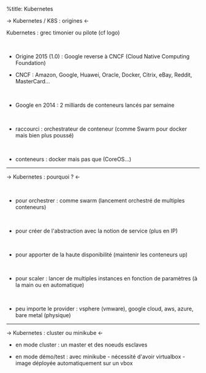 %title: Kubernetes 




-> Kubernetes / K8S : origines <-



Kubernetes : grec timonier ou pilote (cf logo)


<br>


* Origine 2015 (1.0) : Google reverse à CNCF (Cloud Native Computing Foundation)

* CNCF : Amazon, Google, Huawei, Oracle, Docker, Citrix, eBay, Reddit, MasterCard...

<br>


* Google en 2014 : 2 milliards de conteneurs lancés par semaine

<br>


* raccourci : orchestrateur de conteneur (comme Swarm pour docker mais bien plus poussé)

<br>


* conteneurs : docker mais pas que (CoreOS...)

 
-------------------------------------------------------------------------------------------------------


-> Kubernetes : pourquoi ? <-




<br>


* pour orchestrer : comme swarm (lancement orchestré de multiples conteneurs)


<br>


* pour créer de l'abstraction avec la notion de service (plus en IP)


<br>


* pour apporter de la haute disponibilité (maintenir les conteneurs up)


<br>


* pour scaler : lancer de multiples instances en fonction de paramètres (à la main ou en automatique)


<br>


* peu importe le provider : vsphere (vmware), google cloud, aws, azure, bare metal (physique)

------------------------------------------------------------------------------------------------------


-> Kubernetes : cluster ou minikube <-


* en mode cluster : un master et des noeuds esclaves


* en mode démo/test : avec minikube
		- nécessité d'avoir virtualbox
		- image déployée automatiquement sur un vbox




